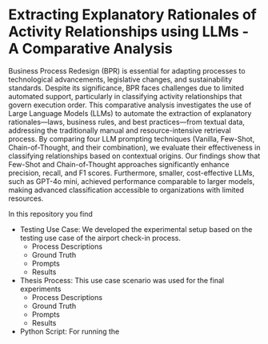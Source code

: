 # Extracting Explanatory Rationales of Activity Relationships using LLMs - A Comparative Analysis

Business Process Redesign (BPR) is essential for adapting processes to technological advancements, legislative changes, and sustainability standards. Despite its significance, BPR faces challenges due to limited automated support, particularly in classifying activity relationships that govern execution order. This comparative analysis investigates the use of Large Language Models (LLMs) to automate the extraction of explanatory rationales—laws, business rules, and best practices—from textual data, addressing the traditionally manual and resource-intensive retrieval process. By comparing four LLM prompting techniques (Vanilla, Few-Shot, Chain-of-Thought, and their combination), we evaluate their effectiveness in classifying relationships based on contextual origins. Our findings show that Few-Shot and Chain-of-Thought approaches significantly enhance precision, recall, and F1 scores. Furthermore, smaller, cost-effective LLMs, such as GPT-4o mini, achieved performance comparable to larger models, making advanced classification accessible to organizations with limited resources.

In this repository you find
* Testing Use Case: We developed the experimental setup based on the testing use case of the airport check-in process.
  * Process Descriptions
  * Ground Truth
  * Prompts
  * Results
* Thesis Process: This use case scenario was used for the final experiments
  * Process Descriptions
  * Ground Truth
  * Prompts
  * Results
* Python Script: For running the  
    

